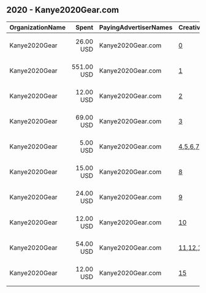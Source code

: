 ## 2020 - Kanye2020Gear.com 
|OrganizationName|Spent|PayingAdvertiserNames|CreativeUrls|Impressions|Genders|AgeBrackets|CountryCodes|BillingAddresses|CandidateBallotInformation|
|:---|---:|:---|:---|---:|:---|:---|:---|:---|:---|
|Kanye2020Gear|26.00 USD|Kanye2020Gear.com|[0](https://www.snap.com/political-ads/asset/293bf8be88b66f6ea171a94e1ded9b99d02829f2a827369b2f2db9c8d497ffef?mediaType=mp4)|22,761||16-24|united states|"73 Windsong Ct,EAST AMHERST,14051,US"|Kanye West|
|Kanye2020Gear|551.00 USD|Kanye2020Gear.com|[1](https://www.snap.com/political-ads/asset/293bf8be88b66f6ea171a94e1ded9b99d02829f2a827369b2f2db9c8d497ffef?mediaType=mp4)|403,121||16-24|united states|"73 Windsong Ct,EAST AMHERST,14051,US"|Kanye West|
|Kanye2020Gear|12.00 USD|Kanye2020Gear.com|[2](https://www.snap.com/political-ads/asset/293bf8be88b66f6ea171a94e1ded9b99d02829f2a827369b2f2db9c8d497ffef?mediaType=mp4)|10,922||16-24|united states|"73 Windsong Ct,EAST AMHERST,14051,US"|Kanye West|
|Kanye2020Gear|69.00 USD|Kanye2020Gear.com|[3](https://www.snap.com/political-ads/asset/293bf8be88b66f6ea171a94e1ded9b99d02829f2a827369b2f2db9c8d497ffef?mediaType=mp4)|28,207||15-30|united states|"73 Windsong Ct,EAST AMHERST,14051,US"|Kanye West|
|Kanye2020Gear|5.00 USD|Kanye2020Gear.com|[4](https://www.snap.com/political-ads/asset/591dfd392d9e4ca74928b67eb259158d6ee39866c4a04920bf9bbadb72b01050?mediaType=png),[5](https://www.snap.com/political-ads/asset/ff6ac16466141a26727fdba0d97e6bda6eac099fb3e4529e9e1cccf6efb951c8?mediaType=png),[6](https://www.snap.com/political-ads/asset/65c52f679b3f04455d7bf1e717cada341e6de677be0d27c4f377f9e3a1d49451?mediaType=png),[7](https://www.snap.com/political-ads/asset/fedb0271e659d4c94771a766c597c7bc34ed74ecd473b646757df91ab18cda0b?mediaType=png)|5,503||18-24|united states|"73 Windsong Ct,EAST AMHERST,14051,US"||
|Kanye2020Gear|15.00 USD|Kanye2020Gear.com|[8](https://www.snap.com/political-ads/asset/2ad81cdcbb1078d89737f343eefb95daea1227cd30004b4942a3ef5dcf2f227b?mediaType=mp4)|11,873||16-25|united states|"73 Windsong Ct,EAST AMHERST,14051,US"||
|Kanye2020Gear|24.00 USD|Kanye2020Gear.com|[9](https://www.snap.com/political-ads/asset/fedb0271e659d4c94771a766c597c7bc34ed74ecd473b646757df91ab18cda0b?mediaType=png)|6,680||18-36|united states|"73 Windsong Ct,EAST AMHERST,14051,US"|Kanye West|
|Kanye2020Gear|12.00 USD|Kanye2020Gear.com|[10](https://www.snap.com/political-ads/asset/293bf8be88b66f6ea171a94e1ded9b99d02829f2a827369b2f2db9c8d497ffef?mediaType=mp4)|9,512||16-24|united states|"73 Windsong Ct,EAST AMHERST,14051,US"|Kanye West|
|Kanye2020Gear|54.00 USD|Kanye2020Gear.com|[11](https://www.snap.com/political-ads/asset/591dfd392d9e4ca74928b67eb259158d6ee39866c4a04920bf9bbadb72b01050?mediaType=png),[12](https://www.snap.com/political-ads/asset/ff6ac16466141a26727fdba0d97e6bda6eac099fb3e4529e9e1cccf6efb951c8?mediaType=png),[13](https://www.snap.com/political-ads/asset/65c52f679b3f04455d7bf1e717cada341e6de677be0d27c4f377f9e3a1d49451?mediaType=png),[14](https://www.snap.com/political-ads/asset/fedb0271e659d4c94771a766c597c7bc34ed74ecd473b646757df91ab18cda0b?mediaType=png)|75,226||18-24|united states|"73 Windsong Ct,EAST AMHERST,14051,US"||
|Kanye2020Gear|12.00 USD|Kanye2020Gear.com|[15](https://www.snap.com/political-ads/asset/38dcecb253e4cf804fcc97be3e8fdb20f876128c5b768346ef643e490693c088?mediaType=mp4)|3,988|||united states|"73 Windsong Ct,EAST AMHERST,14051,US"|Kanye West|
